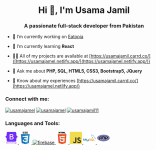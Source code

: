 <h1 align="center">Hi 👋, I'm Usama Jamil</h1>
<h3 align="center">A passionate full-stack developer from Pakistan</h3>

- 🔭 I’m currently working on [Eatopia](https://theeatopia.netlify.app/)

- 🌱 I’m currently learning **React**

- 👨‍💻 All of my projects are available at [https://usamajamil.carrd.co/]([https://usamajamel.netlify.app/](https://usamajamel.netlify.app/))

- 💬 Ask me about **PHP, SQL, HTML5, CSS3, Bootstrap5, JQuery**

- 📄 Know about my experiences [https://usamajamil.carrd.co/](https://usamajamel.netlify.app/)

<h3 align="left">Connect with me:</h3>
<p align="left">
<a href="https://instagram.com/usamajamel" target="blank"><img align="center" src="https://raw.githubusercontent.com/rahuldkjain/github-profile-readme-generator/master/src/images/icons/Social/instagram.svg" alt="usamajamel" height="30" width="40" /></a>
<a href="https://dribbble.com/usamajamel" target="blank"><img align="center" src="https://raw.githubusercontent.com/rahuldkjain/github-profile-readme-generator/master/src/images/icons/Social/dribbble.svg" alt="usamajamel" height="30" width="40" /></a>
<a href="https://www.behance.net/usamajamil11" target="blank"><img align="center" src="https://raw.githubusercontent.com/rahuldkjain/github-profile-readme-generator/master/src/images/icons/Social/behance.svg" alt="usamajamil11" height="30" width="40" /></a>
</p>

<h3 align="left">Languages and Tools:</h3>
<p align="left"> <a href="https://getbootstrap.com" target="_blank" rel="noreferrer"> <img src="https://raw.githubusercontent.com/devicons/devicon/master/icons/bootstrap/bootstrap-plain-wordmark.svg" alt="bootstrap" width="40" height="40"/> </a> <a href="https://www.w3schools.com/css/" target="_blank" rel="noreferrer"> <img src="https://raw.githubusercontent.com/devicons/devicon/master/icons/css3/css3-original-wordmark.svg" alt="css3" width="40" height="40"/> </a> <a href="https://firebase.google.com/" target="_blank" rel="noreferrer"> <img src="https://www.vectorlogo.zone/logos/firebase/firebase-icon.svg" alt="firebase" width="40" height="40"/> </a> <a href="https://www.w3.org/html/" target="_blank" rel="noreferrer"> <img src="https://raw.githubusercontent.com/devicons/devicon/master/icons/html5/html5-original-wordmark.svg" alt="html5" width="40" height="40"/> </a> <a href="https://developer.mozilla.org/en-US/docs/Web/JavaScript" target="_blank" rel="noreferrer"> <img src="https://raw.githubusercontent.com/devicons/devicon/master/icons/javascript/javascript-original.svg" alt="javascript" width="40" height="40"/> </a> <a href="https://www.mysql.com/" target="_blank" rel="noreferrer"> <img src="https://raw.githubusercontent.com/devicons/devicon/master/icons/mysql/mysql-original-wordmark.svg" alt="mysql" width="40" height="40"/> </a> <a href="https://www.php.net" target="_blank" rel="noreferrer"> <img src="https://raw.githubusercontent.com/devicons/devicon/master/icons/php/php-original.svg" alt="php" width="40" height="40"/> </a> </p>
